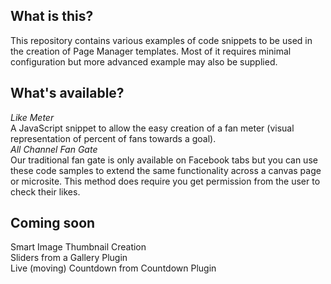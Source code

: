 ## What is this?
This repository contains various examples of code snippets to be used in the creation of Page Manager templates. Most of it requires minimal configuration but more advanced example may also be supplied.

## What's available?
*Like Meter*    
A JavaScript snippet to allow the easy creation of a fan meter (visual representation of percent of fans towards a goal).  
*All Channel Fan Gate*  
Our traditional fan gate is only available on Facebook tabs but you can use these code samples to extend the same functionality across a canvas page or microsite. This method does require you get permission from the user to check their likes.  

## Coming soon
Smart Image Thumbnail Creation  
Sliders from a Gallery Plugin  
Live (moving) Countdown from Countdown Plugin  